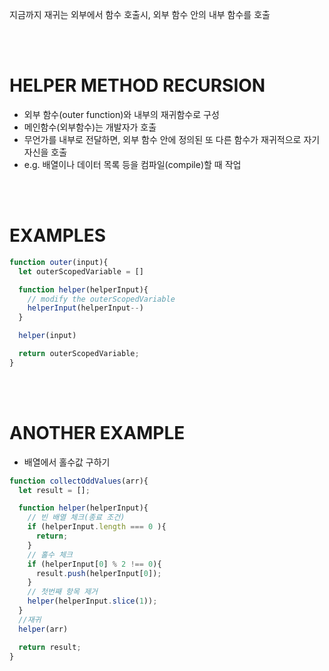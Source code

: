 지금까지 재귀는 외부에서 함수 호출시, 외부 함수 안의 내부 함수를 호출

<br/><br/>

# HELPER METHOD RECURSION
- 외부 함수(outer function)와 내부의 재귀함수로 구성
- 메인함수(외부함수)는 개발자가 호출
- 무언가를 내부로 전달하면, 외부 함수 안에 정의된 또 다른 함수가 재귀적으로 자기자신을 호출
- e.g. 배열이나 데이터 목록 등을 컴파일(compile)할 때 작업


<br/><br/>

# EXAMPLES

```javascript
function outer(input){
  let outerScopedVariable = []

  function helper(helperInput){
    // modify the outerScopedVariable
    helperInput(helperInput--)
  }

  helper(input)

  return outerScopedVariable;
}
```

<br/><br/>

# ANOTHER EXAMPLE
- 배열에서 홀수값 구하기

```javascript
function collectOddValues(arr){
  let result = [];

  function helper(helperInput){
    // 빈 배열 체크(종료 조건)
    if (helperInput.length === 0 ){
      return;
    }
    // 홀수 체크
    if (helperInput[0] % 2 !== 0){
      result.push(helperInput[0]);
    }
    // 첫번째 항목 제거
    helper(helperInput.slice(1));
  }
  //재귀
  helper(arr)

  return result;
}
```